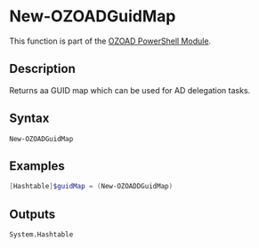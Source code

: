 # New-OZOADGuidMap
This function is part of the [OZOAD PowerShell Module](https://github.com/onezeroone-dev/OZOAD-PowerShell-Module/blob/main/README.md).

## Description
Returns aa GUID map which can be used for AD delegation tasks.

## Syntax
```
New-OZOADGuidMap
```

## Examples
```powershell
[Hashtable]$guidMap = (New-OZOADDGuidMap)
```

## Outputs
`System.Hashtable`
